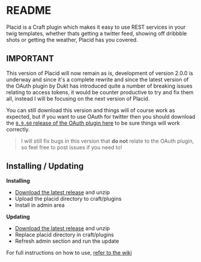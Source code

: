 # README

Placid is a Craft plugin which makes it easy to use REST services in your twig templates, whether thats getting a twitter feed, showing off dribbble shots or getting the weather, Placid has you covered.

## IMPORTANT
This version of Placid will now remain as is, development of version 2.0.0 is underway and since it's a complete rewrite and since the latest version of the OAuth plugin by Dukt has introduced quite a number of breaking issues relating to access tokens, it would be counter productive to try and fix them all, instead I will be focusing on the next version of Placid.

You can still download this version and things will of course work as expected, but if you want to use OAuth for twitter then you should download the [`0.9.60` release of the OAuth plugin here](https://github.com/dukt/craft-oauth/releases/tag/0.9.60) to be sure things will work correctly.

> I will still fix bugs in this version that **do not** relate to the OAuth plugin, so feel free to post issues if you need to!

## Installing / Updating

**Installing**
- [Download the latest release](https://github.com/alecritson/Placid/archive/v1.2.5.zip) and unzip
- Upload the placid directory to craft/plugins
- Install in admin area

**Updating**
- [Download the latest release](https://github.com/alecritson/Placid/archive/v1.2.5.zip) and unzip
- Replace placid directory in craft/plugins
- Refresh admin section and run the update

For full instructions on how to use, [refer to the wiki](https://github.com/alecritson/placid/wiki)
